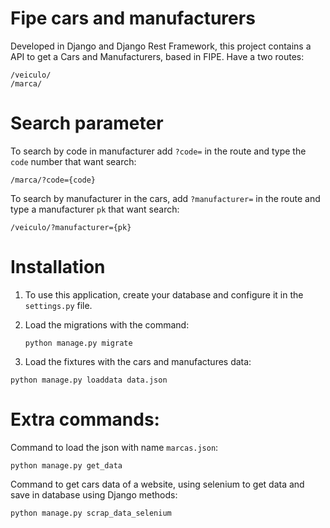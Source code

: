 # Fipe cars and manufacturers



Developed in Django and Django Rest Framework, this project contains a API to get a Cars and Manufacturers, based in FIPE. Have a two routes:

    /veiculo/    
    /marca/    

# Search parameter

To search by code in manufacturer add `?code=` in the route and type the `code` number that want search:

    /marca/?code={code}

To search by manufacturer in the cars, add  `?manufacturer=` in the route and type a manufacturer `pk` that want search:

    /veiculo/?manufacturer={pk}

# Installation
1.  To use this application, create your database and configure it in the `settings.py`  file.

2.  Load the migrations with the command:

    ```python manage.py migrate```

3.  Load the fixtures with the cars and manufactures data:

```python manage.py loaddata data.json```

# Extra commands:

Command to load the json with name `marcas.json`:

```python manage.py get_data```

    
Command to get cars data of a website, using selenium to get data and save in database using Django methods:

```python manage.py scrap_data_selenium```

